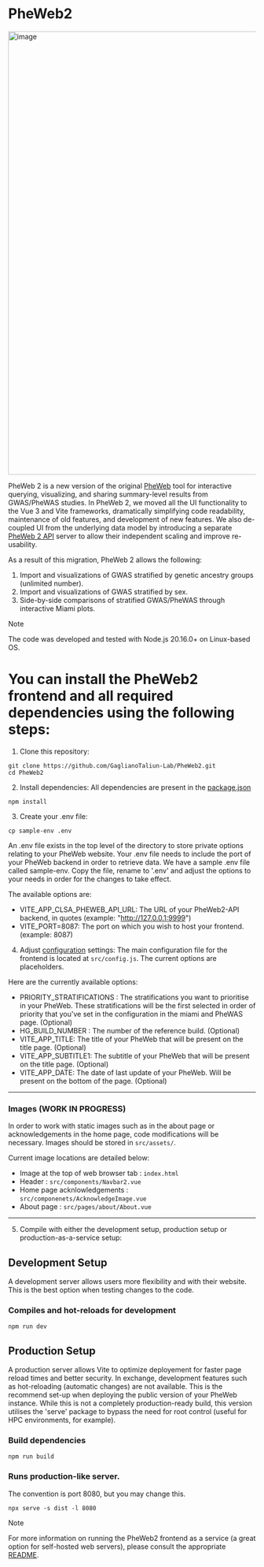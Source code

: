 # PheWeb2

<img width="1600" height="900" alt="image" src="https://github.com/user-attachments/assets/3f823732-523a-4659-8173-f4bd42e80a7a" />


PheWeb 2 is a new version of the original [PheWeb](https://github.com/statgen/pheweb) tool for interactive querying, visualizing, and sharing summary-level results from GWAS/PheWAS studies. In PheWeb 2, we moved all the UI functionality to the Vue 3 and Vite frameworks, dramatically simplifying code readability, maintenance of old features, and development of new features. We also de-coupled UI from the underlying data model by introducing a separate [PheWeb 2 API](https://github.com/GaglianoTaliun-Lab/PheWeb2-API) server to allow their independent scaling and improve re-usability.

As a result of this migration, PheWeb 2 allows the following:
1) Import and visualizations of GWAS stratified by genetic ancestry groups (unlimited number).
2) Import and visualizations of GWAS stratified by sex.
3) Side-by-side comparisons of stratified GWAS/PheWAS through interactive Miami plots.

> [!NOTE]
> The code was developed and tested with Node.js 20.16.0+ on Linux-based OS.

# You can install the PheWeb2 frontend and all required dependencies using the following steps:

1. Clone this repository:
```
git clone https://github.com/GaglianoTaliun-Lab/PheWeb2.git
cd PheWeb2
```

2. Install dependencies:
All dependencies are present in the [package.json](package.json)

```
npm install
```

3. Create your .env file:
```
cp sample-env .env
```

An .env file exists in the top level of the directory to store private options relating to your PheWeb website. Your .env file needs to include the port of your PheWeb backend in order to retrieve data.
We have a sample .env file called sample-env. Copy the file, rename to '.env' and adjust the options to your needs in order for the changes to take effect.

The available options are:
 - VITE_APP_CLSA_PHEWEB_API_URL: The URL of your PheWeb2-API backend, in quotes (example: "http://127.0.0.1:9999")
 - VITE_PORT=8087: The port on which you wish to host your frontend. (example: 8087)

4. Adjust [configuration](src/config.js) settings:
The main configuration file for the frontend is located at `src/config.js`. The current options are placeholders.

Here are the currently available options:
- PRIORITY_STRATIFICATIONS : The stratifications you want to prioritise in your PheWeb. These stratifications will be the first selected in order of priority that you've set in the configuration in the miami and PheWAS page. (Optional)
- HG_BUILD_NUMBER : The number of the reference build. (Optional)
- VITE_APP_TITLE: The title of your PheWeb that will be present on the title page. (Optional)
- VITE_APP_SUBTITLE1: The subtitle of your PheWeb that will be present on the title page. (Optional)
- VITE_APP_DATE: The date of last update of your PheWeb. Will be present on the bottom of the page. (Optional)

**********************************************
### Images (WORK IN PROGRESS)
In order to work with static images such as in the about page or acknowledgements in the home page, code modifications will be necessary. Images should be stored in `src/assets/`.

Current image locations are detailed below:
- Image at the top of web browser tab : `index.html`
- Header : `src/components/Navbar2.vue`
- Home page acknlowledgements : `src/componenets/AcknowledgeImage.vue`
- About page : `src/pages/about/About.vue`
**********************************************

5. Compile with either the development setup, production setup or production-as-a-service setup:

## Development Setup
A development server allows users more flexibility and with their website. This is the best option when testing changes to the code.

### Compiles and hot-reloads for development
`npm run dev`

## Production Setup
A production server allows Vite to optimize deployement for faster page reload times and better security. In exchange, development features such as hot-reloading (automatic changes) are not available. This is the recommend set-up when deploying the public version of your PheWeb instance.
While this is not a completely production-ready build, this version utilises the 'serve' package to bypass the need for root control (useful for HPC environments, for example).

### Build dependencies
`npm run build`

### Runs production-like server. 
The convention is port 8080, but you may change this.

`npx serve -s dist -l 8080`

> [!NOTE]
> For more information on running the PheWeb2 frontend as a service (a great option for self-hosted web servers), please consult the appropriate [README](service/README.md).
